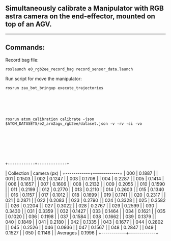 ## Simultaneously calibrate a Manipulator with RGB astra camera on the end-effector, mounted on top of an AGV.
_______________________________

## Commands:

Record bag file:

    roslaunch e0_rgb2ee_record_bag record_sensor_data.launch

Run script for move the manipulator:

    rosrun zau_bot_bringup execute_trajectories 






    rosrun atom_calibration calibrate -json $ATOM_DATASETS/e2_arm2agv_rgb2ee/dataset.json -v -rv -si -vo








    +------------+-------------+
| Collection | camera (px) |
+------------+-------------+
|    000     |    0.1887   |
|    001     |    0.1503   |
|    002     |    0.1247   |
|    003     |    0.1708   |
|    004     |    0.2287   |
|    005     |    0.1414   |
|    006     |    0.1657   |
|    007     |    0.1606   |
|    008     |    0.2132   |
|    009     |    0.2055   |
|    010     |    0.1590   |
|    011     |    0.2199   |
|    012     |    0.2770   |
|    013     |    0.2110   |
|    014     |    0.2603   |
|    015     |    0.1340   |
|    016     |    0.1157   |
|    017     |    0.1012   |
|    018     |    0.1699   |
|    019     |    0.1741   |
|    020     |    0.2317   |
|    021     |    0.2871   |
|    022     |    0.2083   |
|    023     |    0.2790   |
|    024     |    0.3328   |
|    025     |    0.3582   |
|    026     |    0.2204   |
|    027     |    0.3022   |
|    028     |    0.2767   |
|    029     |    0.2599   |
|    030     |    0.3430   |
|    031     |    0.3359   |
|    032     |    0.1427   |
|    033     |    0.1464   |
|    034     |    0.1621   |
|    035     |    0.1020   |
|    036     |    0.1198   |
|    037     |    0.1584   |
|    038     |    0.1662   |
|    039     |    0.1379   |
|    040     |    0.1849   |
|    041     |    0.2180   |
|    042     |    0.1335   |
|    043     |    0.1677   |
|    044     |    0.2802   |
|    045     |    0.2526   |
|    046     |    0.0936   |
|    047     |    0.1567   |
|    048     |    0.2847   |
|    049     |    0.1527   |
|    050     |    0.1146   |
|  Averages  |    0.1996   |
+------------+-------------+

